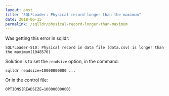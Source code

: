 ```yaml
---
layout: post
title: "SQL*Loader: Physical record longer than the maximum"
date: 2018-06-15
permalink: /sqlldr/physical-record-longer-than-maximum
---
```

Was getting this error in sqlldr:
```
SQL*Loader-510: Physical record in data file (data.csv) is longer than the maximum(1048576)
```

Solution is to set the `readsize` option, in the command:
```
sqlldr readsize=10000000000 ...
```

Or in the control file:
```
OPTIONS(READSIZE=10000000000)
```
